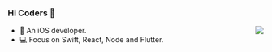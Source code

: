 ### Hi Coders 👋

<!--
**Rannie/Rannie** is a ✨ _special_ ✨ repository because its `README.md` (this file) appears on your GitHub profile.
-->

<img src="https://github-readme-stats.vercel.app/api?username=rannie&show_icons=true&icon_color=8963D8&text_color=454F5B&bg_color=ffffff&hide_title=true" align="right" />

- 🔭 An iOS developer.
- 💻 Focus on Swift, React, Node and Flutter.

